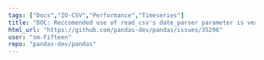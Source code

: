 ```yaml
---
tags: ["Docs","IO-CSV","Performance","Timeseries"]
title: "DOC: Reccomended use of read_csv's date_parser parameter is very slow"
html_url: "https://github.com/pandas-dev/pandas/issues/35296"
user: "sm-Fifteen"
repo: "pandas-dev/pandas"
---
```


